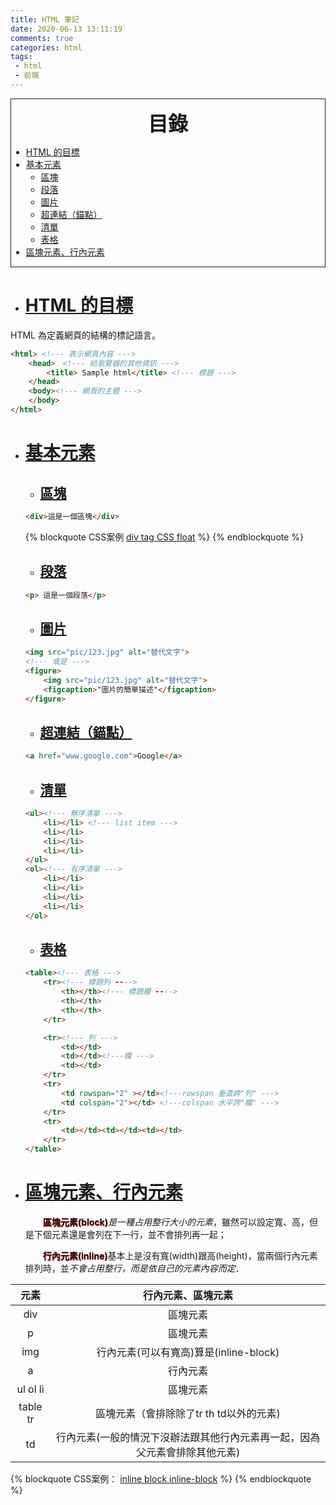 ```yaml
---
title: HTML 筆記
date: 2020-06-13 13:11:19
comments: true
categories: html
tags:
 - html
 - 前端
---
```

<style>
    strong { 
        text-shadow: 0.5px 0.5px red;
    }
    .description {
        text-indent: 2em;  
    }
</style>


<div style=" border: 1px solid;"><!-- 下面要空一行不然會出錯 -->
<b style="font-size:32px"> <p id="catlog" style=" text-align: center;"> 目錄 </a> </b><br/>

- <a href="#goal"> HTML 的目標 </a>
- <a href="#basicElement"> 基本元素 </a>
    - <a href="#area">  區塊 </a>
    - <a href="#p"> 段落 </a>
    - <a href="#pic"> 圖片 </a>
    - <a href="#href"> 超連結（錨點） </a>
    - <a href="#list"> 清單 </a>
    - <a href="#table"> 表格 </a>
- <a href="#elementType">區塊元素、行內元素</a>

</div>



<!-- more -->



- # <a id="goal" href="#catlog"> HTML 的目標 </a> #

 HTML 為定義網頁的結構的標記語言。

```html
<html> <!--- 表示網頁內容 --->
    <head>　<!--- 給瀏覽器的其他資訊 --->
        <title> Sample html</title> <!--- 標題 --->
    </head>
    <body><!--- 網頁的主體 --->
    </body>
</html>
```
- # <a id="basicElement" href="#catlog"> 基本元素 </a> #
    - ## <a id="area" href="#catlog">  區塊 </a> ##
    ```html
    <div>這是一個區塊</div>
    ```
    {% blockquote  CSS案例 <a href="/2020/06/17/CSS-筆記/#floatdiv">div tag CSS float</a> %}
    {% endblockquote %}
    - ## <a id="p" href="#catlog"> 段落 </a>

    ```html
    <p> 這是一個段落</p>
    ```

    - ## <a id="pic" href="#catlog"> 圖片 </a>

    ```html
    <img src="pic/123.jpg" alt="替代文字">
    <!--- 或是 --->
    <figure>
        <img src="pic/123.jpg" alt="替代文字">
        <figcaption>"圖片的簡單描述"</figcaption>
    </figure>
    ```

    - ## <a id="href" href="#catlog"> 超連結（錨點） </a> #

    ```html
    <a href="www.google.com">Google</a>
    ```

    - ## <a id="list" href="#catlog"> 清單 </a>

    ```html
    <ul><!--- 無序清單 --->
        <li></li> <!--- list item --->
        <li></li>
        <li></li>
        <li></li>
    </ul>
    <ol><!--- 有序清單 --->
        <li></li>
        <li></li>
        <li></li>
        <li></li>
    </ol>
    ```

    - ## <a id="table" href="#catlog"> 表格 </a>

    ```html
    <table><!--- 表格 --->
        <tr><!--- 標題列 ---->
            <th></th><!--- 標題欄 ---->
            <th></th>
            <th></th>
        </tr>

        <tr><!--- 列 --->
            <td></td>
            <td></td><!---欄 --->
            <td></td>
        </tr>
        <tr>
            <td rowspan="2" ></td><!---rowspan 垂直跨"列" --->
            <td colspan="2"></td> <!---colspan 水平跨"欄" --->
        </tr>
        <tr>
            <td></td><td></td><td></td>
        </tr>
    </table>
    ```

- # <a id="elementType" href="#catlog">區塊元素、行內元素</a>
    <p class="description"><strong>區塊元素(block)</strong><em>是一種占用整行大小的元素</em>，雖然可以設定寬、高，但是下個元素還是會列在下一行，並不會排列再一起；</p>
    <p class="description"><strong>行內元素(inline)</strong>基本上是沒有寬(width)跟高(height)，當兩個行內元素排列時，並<em>不會占用整行，而是依自己的元素內容而定</em>．
    </p>

| 元素 | 行內元素、區塊元素 |
| :------: | :------: |
| div | 區塊元素 |
| p | 區塊元素 |
| img | 行內元素(可以有寬高)算是(inline-block) |
| a | 行內元素 |
| ul ol li | 區塊元素 | 
| table tr |  區塊元素（會排除除了tr th td以外的元素) |
| td | 行內元素(一般的情況下沒辦法跟其他行內元素再一起，因為父元素會排除其他元素) |

{% blockquote CSS案例： <a href="/2020/06/17/CSS-筆記/#inline-block">inline block inline-block</a> %}
{% endblockquote %}



